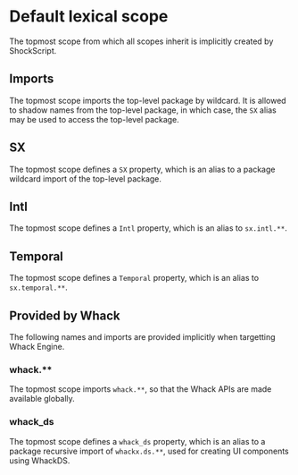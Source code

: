 # Default lexical scope

The topmost scope from which all scopes inherit is implicitly created by ShockScript.

## Imports

The topmost scope imports the top-level package by wildcard. It is allowed to shadow names from the top-level package, in which case, the `SX` alias may be used to access the top-level package.

## SX

The topmost scope defines a `SX` property, which is an alias to a package wildcard import of the top-level package.

## Intl

The topmost scope defines a `Intl` property, which is an alias to `sx.intl.**`.

## Temporal

The topmost scope defines a `Temporal` property, which is an alias to `sx.temporal.**`.

## Provided by Whack

The following names and imports are provided implicitly when targetting Whack Engine.

### whack.\*\*

The topmost scope imports `whack.**`, so that the Whack APIs are made available globally.

### whack_ds

The topmost scope defines a `whack_ds` property, which is an alias to a package recursive import of `whackx.ds.**`, used for creating UI components using WhackDS.